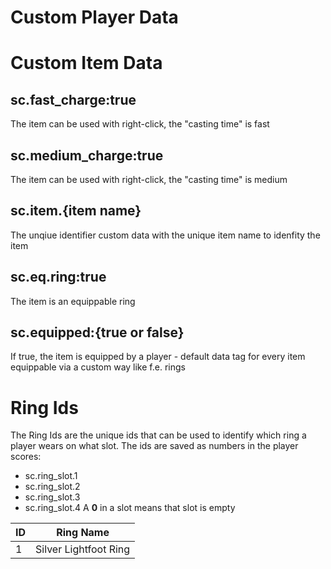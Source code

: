 # Custom Player Data

# Custom Item Data
## sc.fast_charge:true
The item can be used with right-click, the "casting time" is fast
## sc.medium_charge:true
The item can be used with right-click, the "casting time" is medium
## sc.item.{item name}
The unqiue identifier custom data with the unique item name to idenfity the item 
## sc.eq.ring:true
The item is an equippable ring 
## sc.equipped:{true or false}
If true, the item is equipped by a player - default data tag for every item equippable via a custom way like f.e. rings

# Ring Ids
The Ring Ids are the unique ids that can be used to identify which ring a player wears on what slot. 
The ids are saved as numbers in the player scores:
- sc.ring_slot.1
- sc.ring_slot.2
- sc.ring_slot.3
- sc.ring_slot.4
A **0** in a slot means that slot is empty

| ID | Ring Name
| - | -
| 1 | Silver Lightfoot Ring